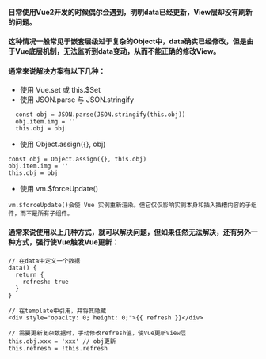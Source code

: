 #### 日常使用Vue2开发的时候偶尔会遇到，明明data已经更新，View层却没有刷新的问题。
#### 这种情况一般常见于嵌套层级过于复杂的Object中，data确实已经修改，但是由于Vue底层机制，无法监听到data变动，从而不能正确的修改View。

#### 通常来说解决方案有以下几种：
- 使用 Vue.set 或 this.$Set 
- 使用 JSON.parse 与 JSON.stringify
```
  const obj = JSON.parse(JSON.stringify(this.obj))
  obj.item.img = ''
  this.obj = obj
```
- 使用 Object.assign({}, obj)
```
const obj = Object.assign({}, this.obj)
obj.item.img = ''
this.obj = obj
```
- 使用 vm.$forceUpdate()
```
vm.$forceUpdate()会使 Vue 实例重新渲染。但它仅仅影响实例本身和插入插槽内容的子组件，而不是所有子组件。

```
#### 通常来说使用以上几种方式，就可以解决问题，但如果任然无法解决，还有另外一种方式，强行使Vue触发Vue更新：
```
// 在data中定义一个数据
data() {
  return {
    refresh: true
  }
}

// 在template中引用，并将其隐藏
<div style="opacity: 0; height: 0;">{{ refresh }}</div>

// 需要更新复杂数据时，手动修改refresh值，使Vue更新View层
this.obj.xxx = 'xxx' // obj更新
this.refresh = !this.refresh
```